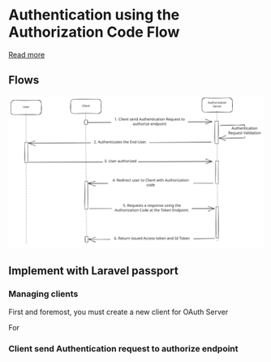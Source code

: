 # Authentication using the Authorization Code Flow


[Read more](https://openid.net/specs/openid-connect-core-1_0.html#CodeFlowAuth)

## Flows
![authorization-flow](./assets/authorization-flow.svg)

## Implement with Laravel passport

### Managing clients

First and foremost, you must create a new client for OAuth Server

For

### Client send Authentication request to authorize endpoint
